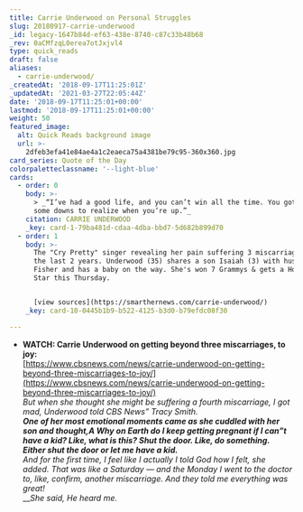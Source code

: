 ```yaml
---
title: Carrie Underwood on Personal Struggles
slug: 20180917-carrie-underwood
_id: legacy-1647b84d-ef63-438e-8740-c87c33b48b68
_rev: 0aCMfzqL0erea7otJxjvl4
type: quick_reads
draft: false
aliases:
  - carrie-underwood/
_createdAt: '2018-09-17T11:25:01Z'
_updatedAt: '2021-03-27T22:05:44Z'
date: '2018-09-17T11:25:01+00:00'
lastmod: '2018-09-17T11:25:01+00:00'
weight: 50
featured_image:
  alt: Quick Reads background image
  url: >-
    2dfeb3efa41e84ae4a1c2eaeca75a4381be79c95-360x360.jpg
card_series: Quote of the Day
colorpaletteclassname: '--light-blue'
cards:
  - order: 0
    body: >-
      > _“I’ve had a good life, and you can’t win all the time. You gotta have
      some downs to realize when you’re up.”_
    citation: CARRIE UNDERWOOD
    _key: card-1-79ba481d-cdaa-4dba-bbd7-5d682b899d70
  - order: 1
    body: >-
      The "Cry Pretty" singer revealing her pain suffering 3 miscarriages over
      the last 2 years. Underwood (35) shares a son Isaiah (3) with husband Mike
      Fisher and has a baby on the way. She's won 7 Grammys & gets a Hollywood
      Star this Thursday.


      [view sources](https://smarthernews.com/carrie-underwood/)
    _key: card-10-0445b1b9-b522-4125-b3d0-b79efdc08f30

---
```

* **WATCH: Carrie Underwood on getting beyond three miscarriages, to joy:**  
[https://www.cbsnews.com/news/carrie-underwood-on-getting-beyond-three-miscarriages-to-joy/](https://www.cbsnews.com/news/carrie-underwood-on-getting-beyond-three-miscarriages-to-joy/)  
_But when she thought she might be suffering a fourth miscarriage, I got mad, Underwood told CBS News” Tracy Smith._  
**_One of her most emotional moments came as she cuddled with her son and thought,A Why on Earth do I keep getting pregnant if I can”t have a kid? Like, what is this? Shut the door. Like, do something. Either shut the door or let me have a kid._**  
_And for the first time, I feel like I actually I told God how I felt, she added. That was like a Saturday — and the Monday I went to the doctor to, like, confirm, another miscarriage. And they told me everything was great!_  
___She said, He heard me._